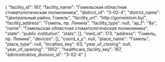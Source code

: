 {
    "facility_id": 167,
    "facility_name": "Гомельская областная стоматологическая поликлиника",
    "district_id": "3-02-4",
    "district_name": "Центральный район, Гомель",
    "facility_url": "http:\/\/gomelstom.by\/",
    "facility_address": "Гомель, пр. Ленина",
    "facility_type": null,
    "ap_1": "8а",
    "name": "Гомельская областная стоматологическая поликлиника",
    "state": "public institution",
    "stats": [],
    "med_id": 173,
    "address": "Гомель, пр. Ленина",
    "devices": [],
    "coord_x_y": null,
    "place_name": "Гомель",
    "place_type": null,
    "localties_key": 63,
    "year_of_closing": null,
    "year_of_opening": "1952",
    "healthcare_facility_key": 167,
    "administrative_division_id": "3-02-4"
}